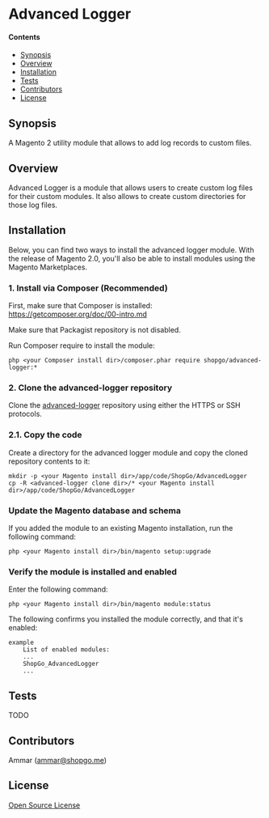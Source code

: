 Advanced Logger
===============


#### Contents
*   <a href="#syn">Synopsis</a>
*   <a href="#over">Overview</a>
*   <a href="#install">Installation</a>
*   <a href="#tests">Tests</a>
*   <a href="#contrib">Contributors</a>
*   <a href="#lic">License</a>


<h2 id="syn">Synopsis</h2>

A Magento 2 utility module that allows to add log records to custom files.

<h2 id="over">Overview</h2>

Advanced Logger is a module that allows users to create custom log files for their custom modules.
It also allows to create custom directories for those log files.

<h2 id="install">Installation</h2>

Below, you can find two ways to install the advanced logger module. With the release of Magento 2.0, you'll also be able to install modules using the Magento Marketplaces.

### 1. Install via Composer (Recommended)
First, make sure that Composer is installed: https://getcomposer.org/doc/00-intro.md

Make sure that Packagist repository is not disabled.

Run Composer require to install the module:

    php <your Composer install dir>/composer.phar require shopgo/advanced-logger:*

### 2. Clone the advanced-logger repository
Clone the <a href="https://github.com/shopgo-magento2/advanced-logger" target="_blank">advanced-logger</a> repository using either the HTTPS or SSH protocols.

### 2.1. Copy the code
Create a directory for the advanced logger module and copy the cloned repository contents to it:

    mkdir -p <your Magento install dir>/app/code/ShopGo/AdvancedLogger
    cp -R <advanced-logger clone dir>/* <your Magento install dir>/app/code/ShopGo/AdvancedLogger

### Update the Magento database and schema
If you added the module to an existing Magento installation, run the following command:

    php <your Magento install dir>/bin/magento setup:upgrade

### Verify the module is installed and enabled
Enter the following command:

    php <your Magento install dir>/bin/magento module:status

The following confirms you installed the module correctly, and that it's enabled:

    example
        List of enabled modules:
        ...
        ShopGo_AdvancedLogger
        ...

<h2 id="tests">Tests</h2>

TODO

<h2 id="contrib">Contributors</h2>

Ammar (<ammar@shopgo.me>)

<h2 id="lic">License</h2>

[Open Source License](LICENSE.txt)
